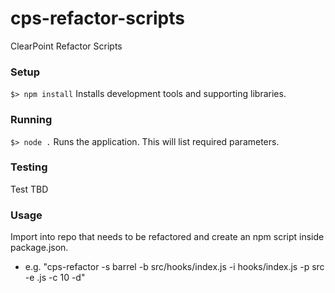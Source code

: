 # cps-refactor-scripts

ClearPoint Refactor Scripts

### Setup

`$> npm install` Installs development tools and supporting libraries.

### Running

`$> node .` Runs the application. This will list required parameters.

### Testing

Test TBD

### Usage

Import into repo that needs to be refactored and create an npm script inside package.json.

-  e.g. "cps-refactor -s barrel -b src/hooks/index.js -i hooks/index.js -p src -e .js -c 10 -d"
